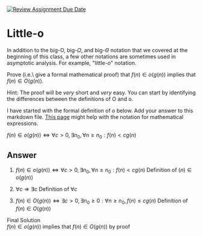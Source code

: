 [![Review Assignment Due Date](https://classroom.github.com/assets/deadline-readme-button-24ddc0f5d75046c5622901739e7c5dd533143b0c8e959d652212380cedb1ea36.svg)](https://classroom.github.com/a/wM4-KOzy)
# Little-o

In addition to the big-O, big-$\Omega$, and big-$\Theta$ notation that
we covered at the beginning of this class, a few other notations are sometimes
used in asymptotic analysis.  For example, "little-$o$" notation.

Prove (i.e.\ give a formal mathematical proof) that $f(n)\in o(g(n))$ implies
that $f(n)\in O(g(n))$.

Hint: The proof will be *very* short and *very* easy. You can start by
identifying the differences between the definitions of O and o.

I have started with the formal definition of $o$ below. Add your answer to this
markdown file. [This
page](https://docs.github.com/en/get-started/writing-on-github/working-with-advanced-formatting/writing-mathematical-expressions)
might help with the notation for mathematical expressions.

$f(n)\in o(g(n)) \iff \forall c>0, \exists n_0, \forall n\ge n_0: f(n) < c g(n)$

## Answer
1. $f(n)\in o(g(n)) \iff \forall c>0, \exists n_0, \forall n\ge n_0: f(n) < cg(n)$ Definition of $(n)\in o(g(n))$

2. $\forall c \Rightarrow \exists c$ Definition of $\forall c$

3. $f(n) \in O(g(n)) \iff \exists c > 0, \exists n_0 \ge 0: \forall n \ge n_0, f(n) \le cg(n)$ Definition of $f(n)\in O(g(n))$

Final Solution       
$f(n)\in o(g(n))$ implies that $f(n)\in O(g(n))$ by proof